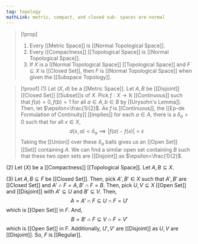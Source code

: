 ```yaml
---
tag: topology
mathLink: metric, compact, and closed sub- spaces are normal
---
```

>[!prop]
>1. Every [[Metric Space]] is [[Normal Topological Space]].
>2. Every [[Compactness]] [[Topological Space]] is [[Normal Topological Space]].
>3. If $X$ is a [[Normal Topological Space]] [[Topological Space]] and $F\subseteq X$ is [[Closed Set]], then $F$ is [[Normal Topological Space]] when given the [[Subspace Topology]].

>[!proof]
(1) Let $(X,d)$ be a [[Metric Space]]. Let $A,B$ be [[Disjoint]] [[Closed Set]] [[Subset]]s of $X$. Pick $f:X \rightarrow \mathbb{R}$ [[Continuous]] such that $f(a)=0,f(b)=1$ for all $a\in A,b\in B$ by [[Urysohn's Lemma]]. Then, let $\epsilon<\frac{1}{2}$. As $f$ is [[Continuous]], the [[Ep-de Formulation of Continuity]] [[implies]] for each $a\in A$, there is a $\delta_{a}>0$ such that for all $x\in X$, $$d(x,a)<\delta_{a}\implies|f(a)-f(x)|<\epsilon$$Taking the [[Union]] over these $\delta_{a}$ balls gives us an [[Open Set]] [[Set]] containing $A$. We can find a similar open set containing $B$ such that these two open sets are [[Disjoint]] as $\epsilon<\frac{1}{2}$.
>
(2) Let $(X)$ be a [[Compactness]] [[Topological Space]]. Let $A,B\subseteq X$. 
>
(3) Let $A,B\subseteq F$ be [[Closed Set]]. Then, pick $A',B'\in X$ such that $A',B'$ are [[Closed Set]] and $A'\cap F=A,B'\cap F=B$. Then, pick $U,V\subseteq X$ [[Open Set]] and [[Disjoint]] with $A'\subseteq U$ and $B'\subseteq V$. Then, $$A=A'\cap F\subseteq U\cap F=U'$$
which is [[Open Set]] in $F$. And, $$B=B'\cap F\subseteq V\cap F=V'$$which is [[Open Set]] in $F$. Additionally, $U',V'$ are [[Disjoint]] as $U,V$ are [[Disjoint]]. So, $F$ is [[Regular]].
